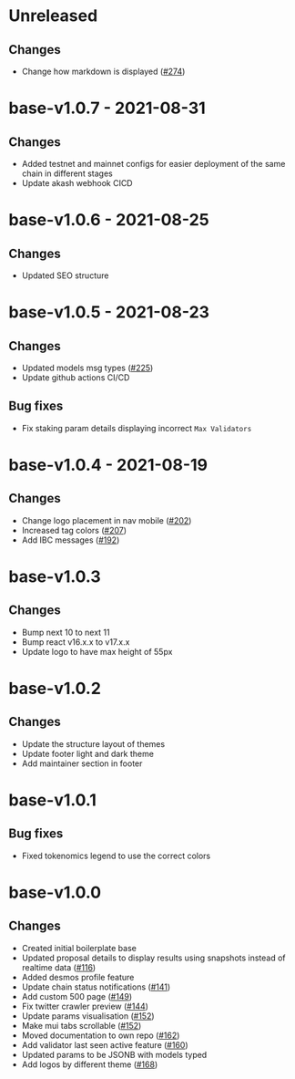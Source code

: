 # Unreleased

## Changes
- Change how markdown is displayed ([\#274](https://github.com/forbole/big-dipper-2.0-cosmos/issues/274))

# base-v1.0.7 - 2021-08-31

## Changes
- Added testnet and mainnet configs for easier deployment of the same chain in different stages
- Update akash webhook CICD
# base-v1.0.6 - 2021-08-25

## Changes
- Updated SEO structure

# base-v1.0.5 - 2021-08-23

## Changes
- Updated models msg types ([\#225](https://github.com/forbole/big-dipper-2.0-cosmos/issues/225))
- Update github actions CI/CD
## Bug fixes
- Fix staking param details displaying incorrect `Max Validators`

# base-v1.0.4 - 2021-08-19
## Changes
- Change logo placement in nav mobile ([\#202](https://github.com/forbole/big-dipper-2.0-cosmos/issues/202))
- Increased tag colors ([\#207](https://github.com/forbole/big-dipper-2.0-cosmos/issues/207))
- Add IBC messages ([\#192](https://github.com/forbole/big-dipper-2.0-cosmos/issues/192))

# base-v1.0.3

## Changes
- Bump next 10 to next 11
- Bump react v16.x.x to v17.x.x
- Update logo to have max height of 55px
# base-v1.0.2
## Changes
- Update the structure layout of themes
- Update footer light and dark theme
- Add maintainer section in footer

# base-v1.0.1
## Bug fixes
- Fixed tokenomics legend to use the correct colors

# base-v1.0.0
## Changes
- Created initial boilerplate base
- Updated proposal details to display results using snapshots instead of realtime data ([\#116](https://github.com/forbole/big-dipper-2.0-cosmos/issues/116))
- Added desmos profile feature
- Update chain status notifications ([\#141](https://github.com/forbole/big-dipper-2.0-cosmos/issues/141))
- Add custom 500 page ([\#149](https://github.com/forbole/big-dipper-2.0-cosmos/issues/149))
- Fix twitter crawler preview ([\#144](https://github.com/forbole/big-dipper-2.0-cosmos/issues/144))
- Update params visualisation ([\#152](https://github.com/forbole/big-dipper-2.0-cosmos/issues/152))
- Make mui tabs scrollable ([\#152](https://github.com/forbole/big-dipper-2.0-cosmos/issues/153))
- Moved documentation to own repo ([\#162](https://github.com/forbole/big-dipper-2.0-cosmos/issues/162))
- Add validator last seen active feature ([\#160](https://github.com/forbole/big-dipper-2.0-cosmos/issues/160))
- Updated params to be JSONB with models typed
- Add logos by different theme ([\#168](https://github.com/forbole/big-dipper-2.0-cosmos/issues/160))
